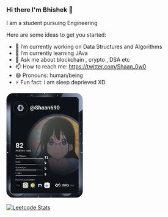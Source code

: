 ### Hi there I'm Bhishek 👋

I am a student pursuing Engineering 

Here are some ideas to get you started:

- 🔭 I’m currently working on Data Structures and Algorithms
- 🌱 I’m currently learning JAva
- 💬 Ask me about blockchain , crypto , DSA etc
- 📫 How to reach me: https://twitter.com/Shaan_0w0
- 😄 Pronouns: human/being
- ⚡ Fun fact: i am sleep deprieved XD

<a href="https://app.daily.dev/Shaan690"><img src="https://github.com/Bhishek29/bhishek29/blob/main/devcard.svg" width="200" alt="BSHK JIFFY's Dev Card"/></a>

[![Leetcode Stats](https://leetcard.Bhishek29/leetcode-stats)](https://leetcode.com/bhishek29)
<!-- 
<a href="https://github.com/Bhishek29/leetcode-stats">
  <img alt="LeetCode Stat Card" src="https://apu5rh8gxk.execute-api.us-east-1.amazonaws.com/default/leetcode-stats?username=bhishek29" width="400"/>
</a>
 -->


